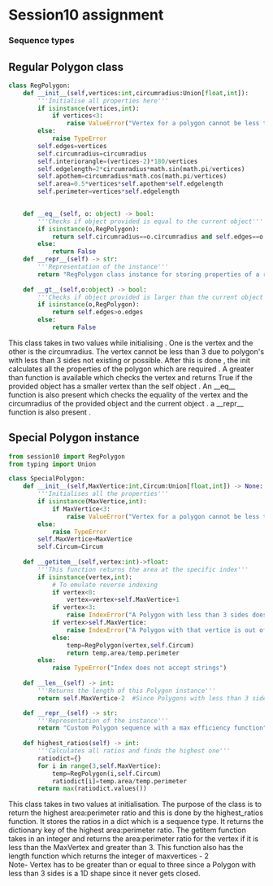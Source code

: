 # Session10 assignment
### Sequence types

## Regular Polygon class
```py
class RegPolygon:
    def __init__(self,vertices:int,circumradius:Union[float,int]):
        '''Initialise all properties here'''
        if isinstance(vertices,int):
            if vertices<3:
                raise ValueError("Vertex for a polygon cannot be less than 3!")
        else:
            raise TypeError
        self.edges=vertices
        self.circumradius=circumradius
        self.interiorangle=(vertices-2)*180/vertices
        self.edgelength=2*circumradius*math.sin(math.pi/vertices)
        self.apothem=circumradius*math.cos(math.pi/vertices)
        self.area=0.5*vertices*self.apothem*self.edgelength
        self.perimeter=vertices*self.edgelength
    

    def __eq__(self, o: object) -> bool:
        '''Checks if object provided is equal to the current object'''
        if isinstance(o,RegPolygon):
            return self.circumradius==o.circumradius and self.edges==o.edges
        else:
            return False
    def __repr__(self) -> str:
        '''Representation of the instance'''
        return "RegPolygon class instance for storing properties of a regular polygon"
    
    def __gt__(self,o:object) -> bool:
        '''Checks if object provided is larger than the current object'''
        if isinstance(o,RegPolygon):
            return self.edges>o.edges
        else:
            return False
``` 
This class takes in two values while initialising . One is the vertex and the other is the circumradius. The vertex cannot be less than 3 due to polygon's with less than 3 sides not existing or possible. After this is done , the init calculates all the properties of the polygon which are required . A greater than function is available which checks the vertex and returns True if the provided object has a smaller vertex than the self object . An \_\_eq__ function is also present which checks the equality of the vertex and the circumradius of the provided object and the current object . a \_\_repr__ function is also present .

## Special Polygon instance
```py
from session10 import RegPolygon
from typing import Union

class SpecialPolygon:
    def __init__(self,MaxVertice:int,Circum:Union[float,int]) -> None:
        '''Initialises all the properties'''
        if isinstance(MaxVertice,int):
            if MaxVertice<3:
                raise ValueError("Vertex for a polygon cannot be less than 3!")
        else:
            raise TypeError
        self.MaxVertice=MaxVertice
        self.Circum=Circum
    
    def __getitem__(self,vertex:int)->float:
        '''This function returns the area at the specific index'''
        if isinstance(vertex,int):
            # To emulate reverse indexing
            if vertex<0:
                vertex=vertex+self.MaxVertice+1
            if vertex<3:
                raise IndexError("A Polygon with less than 3 sides does not exist!")
            if vertex>self.MaxVertice:
                raise IndexError("A Polygon with that vertice is out of bounds!")
            else:
                temp=RegPolygon(vertex,self.Circum)
                return temp.area/temp.perimeter
        else:
            raise TypeError("Index does not accept strings")
    
    def __len__(self) -> int:
        '''Returns the length of this Polygon instance'''
        return self.MaxVertice-2  #Since Polygons with less than 3 sides do not exist

    def __repr__(self) -> str:
        '''Representation of the instance'''
        return "Custom Polygon sequence with a max efficiency function"
    
    def highest_ratios(self) -> int:
        '''Calculates all ratios and finds the highest one'''
        ratiodict={}
        for i in range(3,self.MaxVertice):
            temp=RegPolygon(i,self.Circum)
            ratiodict[i]=temp.area/temp.perimeter
        return max(ratiodict.values())
```
This class takes in two values at initialisation. The purpose of the class is to return the highest area:perimeter ratio and this is done by the highest_ratios function. It stores the ratios in a dict which is a sequence type. It returns the dictionary key of the highest area:perimeter ratio. The getitem function takes in an integer and returns the area:perimeter ratio for the vertex if it is less than the MaxVertex and greater than 3. This function also has the length function which returns the integer of maxvertices - 2
<br>
Note- Vertex has to be greater than or equal to three since a Polygon with less than 3 sides is a 1D shape since it never gets closed.
